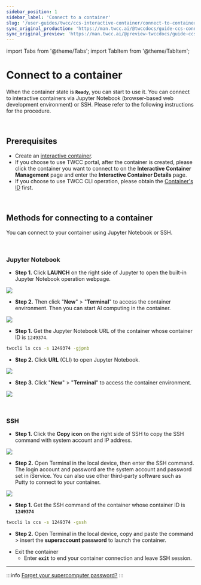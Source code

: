 ```yaml
---
sidebar_position: 1
sidebar_label: 'Connect to a container'
slug: '/user-guides/twcc/ccs-interactive-container/connect-to-container'
sync_original_production: 'https://man.twcc.ai/@twccdocs/guide-ccs-connect-zh' 
sync_original_preview: 'https://man.twcc.ai/@preview-twccdocs/guide-ccs-connect-zh' 
---
```


import Tabs from '@theme/Tabs';
import TabItem from '@theme/TabItem';

# Connect to a container

When the container state is **`Ready`**, you can start to use it. You can connect to interactive containers via Jupyter Notebook (browser-based web development environment) or SSH. Please refer to the following instructions for the procedure.

<br/>

## Prerequisites
- Create an [interactive container](https://man.twcc.vip/en/docs/ccs/user-guides/creation-and-connection/create-an-interactive-container).
- If you choose to use TWCC portal, after the container is created, please click the container you want to connect to on the **Interactive Container Management** page and enter the **Interactive Container Details** page.
- If you choose to use TWCC CLI operation, please obtain the [Container's ID](https://man.twcc.vip/en/docs/ccs/user-guides/management-and-monitoring/manage-your-container/#view-the-information) first.

<br/>

## Methods for connecting to a container

You can connect to your container using Jupyter Notebook or SSH.

<br/>

### Jupyter Notebook

<Tabs>
<TabItem value="TWCC Portal" label="TWCC Portal">

- **Step 1.** Click **LAUNCH** on the right side of Jupyter to open the built-in Jupyter Notebook operation webpage.


![](https://cos.twcc.ai/SYS-MANUAL/uploads/upload_a61c058a0a3db394855196861227bf63.png)


- **Step 2.** Then click "**New**" > "**Terminal**"  to access the container environment. Then you can start AI computing in the container.

![](https://cos.twcc.ai/SYS-MANUAL/uploads/upload_4d710c1fb912cf901ebfae96d73c06d2.png)

</TabItem>
<TabItem value="TWCC CLI" label="TWCC CLI">

- **Step 1.** Get the Jupyter Notebook URL of the container whose container ID is `1249374`.

```bash
twccli ls ccs -s 1249374 -gjpnb
```

- **Step 2.** Click **URL** (CLI) to open Jupyter Notebook.

![](https://cos.twcc.ai/SYS-MANUAL/uploads/upload_619c5fad19ccb469b5368895935ae48b.png)


- **Step 3.** Click "**New**" > "**Terminal**" to access the container environment.

![](https://cos.twcc.ai/SYS-MANUAL/uploads/upload_4d710c1fb912cf901ebfae96d73c06d2.png)

</TabItem>
</Tabs>

<br/>

### SSH

<Tabs>
<TabItem value="TWCC Portal" label="TWCC Portal">

- **Step 1.** Click the **Copy icon** on the right side of SSH to copy the SSH command with system account and IP address.

![](https://cos.twcc.ai/SYS-MANUAL/uploads/upload_a64c20b74d97d7a2fdc4c2d2d2f05e2e.png)


- **Step 2.** Open Terminal in the local device, then enter the SSH command. The login account and password are the system account and password set in iService. You can also use other third-party software such as Putty to connect to your container.

![](https://cos.twcc.ai/SYS-MANUAL/uploads/upload_178bd3a081c3e9af4de944d2130d1b7f.png)

</TabItem>
<TabItem value="TWCC CLI" label="TWCC CLI">

- **Step 1.** Get the SSH command of the container whose container ID is **`1249374`**

```bash
twccli ls ccs -s 1249374 -gssh
```
- **Step 2.** Open Terminal in the local device, copy and paste the command > insert the **superaccount password** to launch the container.

</TabItem>
</Tabs>

- Exit the container
    - Enter **`exit`** to end your container connection and leave SSH session.

---

:::info
[<ins>Forget your supercomputer password?</ins>](https://man.twcc.vip/en/docs/member/user-guides/member-key-quota/hpc-account-password-otp#reset-supercomputer-password)
:::